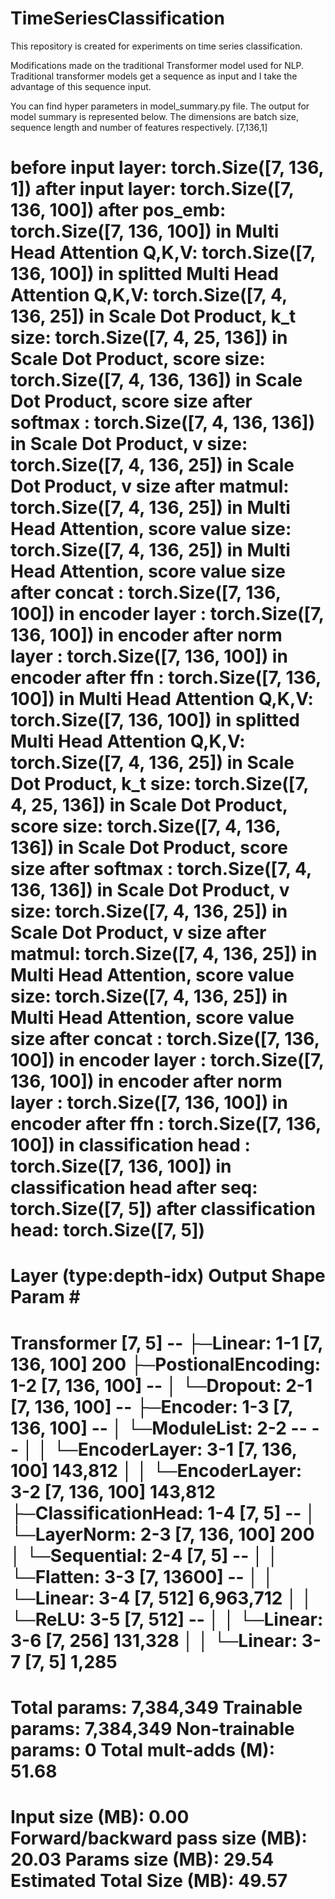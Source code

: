 # TimeSeriesClassification
This repository is created for experiments on time series classification. 

Modifications made on the traditional Transformer model used for NLP. 
Traditional transformer models get a sequence as input and I take the advantage of this sequence input.


You can find hyper parameters in model_summary.py file. 
The output for model summary is represented below. The dimensions are batch size, sequence length and number of features respectively. [7,136,1]


before input layer: torch.Size([7, 136, 1])
after input layer: torch.Size([7, 136, 100])
after pos_emb: torch.Size([7, 136, 100])
in Multi Head Attention Q,K,V: torch.Size([7, 136, 100])
in splitted Multi Head Attention Q,K,V: torch.Size([7, 4, 136, 25])
in Scale Dot Product, k_t size: torch.Size([7, 4, 25, 136])
in Scale Dot Product, score size: torch.Size([7, 4, 136, 136])
in Scale Dot Product, score size after softmax : torch.Size([7, 4, 136, 136])
in Scale Dot Product, v size: torch.Size([7, 4, 136, 25])
in Scale Dot Product, v size after matmul: torch.Size([7, 4, 136, 25])
in Multi Head Attention, score value size: torch.Size([7, 4, 136, 25])
in Multi Head Attention, score value size after concat : torch.Size([7, 136, 100])
in encoder layer : torch.Size([7, 136, 100])
in encoder after norm layer : torch.Size([7, 136, 100])
in encoder after ffn : torch.Size([7, 136, 100])
in Multi Head Attention Q,K,V: torch.Size([7, 136, 100])
in splitted Multi Head Attention Q,K,V: torch.Size([7, 4, 136, 25])
in Scale Dot Product, k_t size: torch.Size([7, 4, 25, 136])
in Scale Dot Product, score size: torch.Size([7, 4, 136, 136])
in Scale Dot Product, score size after softmax : torch.Size([7, 4, 136, 136])
in Scale Dot Product, v size: torch.Size([7, 4, 136, 25])
in Scale Dot Product, v size after matmul: torch.Size([7, 4, 136, 25])
in Multi Head Attention, score value size: torch.Size([7, 4, 136, 25])
in Multi Head Attention, score value size after concat : torch.Size([7, 136, 100])
in encoder layer : torch.Size([7, 136, 100])
in encoder after norm layer : torch.Size([7, 136, 100])
in encoder after ffn : torch.Size([7, 136, 100])
in classification head : torch.Size([7, 136, 100])
in classification head after seq: torch.Size([7, 5])
after classification head: torch.Size([7, 5]) 
==============================================================================================================
Layer (type:depth-idx)                                       Output Shape              Param #
==============================================================================================================
Transformer                                                  [7, 5]                    --
├─Linear: 1-1                                                [7, 136, 100]             200
├─PostionalEncoding: 1-2                                     [7, 136, 100]             --
│    └─Dropout: 2-1                                          [7, 136, 100]             --
├─Encoder: 1-3                                               [7, 136, 100]             --
│    └─ModuleList: 2-2                                       --                        --
│    │    └─EncoderLayer: 3-1                                [7, 136, 100]             143,812
│    │    └─EncoderLayer: 3-2                                [7, 136, 100]             143,812
├─ClassificationHead: 1-4                                    [7, 5]                    --
│    └─LayerNorm: 2-3                                        [7, 136, 100]             200
│    └─Sequential: 2-4                                       [7, 5]                    --
│    │    └─Flatten: 3-3                                     [7, 13600]                --
│    │    └─Linear: 3-4                                      [7, 512]                  6,963,712
│    │    └─ReLU: 3-5                                        [7, 512]                  --
│    │    └─Linear: 3-6                                      [7, 256]                  131,328
│    │    └─Linear: 3-7                                      [7, 5]                    1,285
==============================================================================================================
Total params: 7,384,349
Trainable params: 7,384,349
Non-trainable params: 0
Total mult-adds (M): 51.68
==============================================================================================================
Input size (MB): 0.00
Forward/backward pass size (MB): 20.03
Params size (MB): 29.54
Estimated Total Size (MB): 49.57
==============================================================================================================
